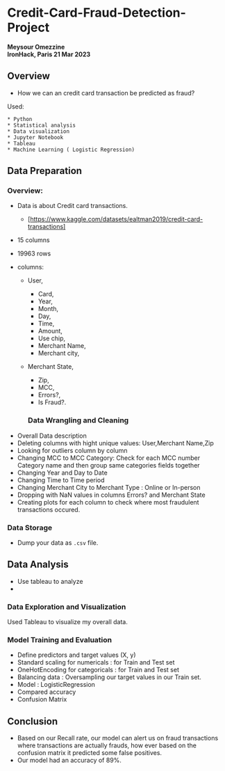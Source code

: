 # Credit-Card-Fraud-Detection-Project
**Meysour Omezzine**  
**IronHack, Paris 21 Mar 2023**

## Overview

* How we can an credit card transaction be predicted as fraud? 

Used:

	* Python
	* Statistical analysis
	* Data visualization
	* Jupyter Notebook
	* Tableau
	* Machine Learning ( Logistic Regression)
  
  ## Data Preparation

### Overview: 
* Data is about Credit card transactions.
	* [https://www.kaggle.com/datasets/ealtman2019/credit-card-transactions]
  
* 15 columns 
* 19963 rows 
* columns:

  - User, 
	- Card,  
	- Year,  
	- Month, 
	- Day, 
	- Time,
	- Amount, 
	- Use chip,
	- Merchant Name,
	- Merchant city,
  - Merchant State,
	- Zip,
	- MCC,
	- Errors?,
	- Is Fraud?.
  
	### Data Wrangling and Cleaning
  
- Overall Data description
- Deleting  columns with hight unique values: User,Merchant Name,Zip 
- Looking for outliers column by column 
- Changing MCC to MCC Category: Check for each MCC number Category name and then group same categories fields together
- Changing Year and Day to Date
- Changing Time to Time period
- Changing Merchant City to Merchant Type : Online or In-person
- Dropping  with NaN values in columns Errors? and Merchant State
- Creating plots for each column to check where most fraudulent transactions occured.

### Data Storage

* Dump your data as `.csv` file. 

## Data Analysis
* Use tableau to analyze 
* 
### Data Exploration and Visualization
Used Tableau to visualize my overall data.

### Model Training and Evaluation
- Define predictors and target values (X, y)
- Standard scaling for numericals : for Train and Test set
- OneHotEncoding for categoricals : for Train and Test set
- Balancing data : Oversampling our target values in our Train set. 
- Model : LogisticRegression
- Compared accuracy 
- Confusion Matrix

## Conclusion

- Based on our Recall rate, our model can alert us on fraud transactions where transactions are actually frauds, how ever based on the confusion matrix it predicted some false positives. 
- Our model had an accuracy of 89%. 
 

